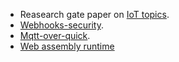 * Reasearch gate paper on [IoT topics][iot_topics].
* [Webhooks-security](https://webhooks.fyi).
* [Mqtt-over-quick](https://www.emqx.com/en/blog/mqtt-over-quic).
* [Web assembly runtime](https://wasmtime.dev/)

[iot_topics]: https://www.researchgate.net/publication/354391271_An_empirical_study_of_IoT_topics_in_IoT_developer_discussions_on_Stack_Overflow
